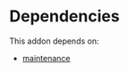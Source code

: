 # Dependencies

This addon depends on:

- [maintenance](https://github.com/bringout/oca-ocb-vertical-industry/tree/a60a29f57ff34f3c01d0521d0a6003956d80acd9/odoo-bringout-oca-ocb-maintenance)
